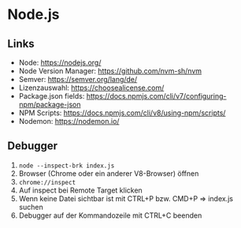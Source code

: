 # Node.js

## Links
* Node: https://nodejs.org/
* Node Version Manager: https://github.com/nvm-sh/nvm
* Semver: https://semver.org/lang/de/
* Lizenzauswahl: https://choosealicense.com/
* Package.json fields: https://docs.npmjs.com/cli/v7/configuring-npm/package-json
* NPM Scripts: https://docs.npmjs.com/cli/v8/using-npm/scripts/
* Nodemon: https://nodemon.io/

## Debugger

1. `node --inspect-brk index.js`
2. Browser (Chrome oder ein anderer V8-Browser) öffnen
3. `chrome://inspect`
4. Auf inspect bei Remote Target klicken
5. Wenn keine Datei sichtbar ist mit CTRL+P bzw. CMD+P => index.js suchen
6. Debugger auf der Kommandozeile mit CTRL+C beenden